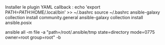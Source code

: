 Installer le plugin YAML callback :
echo 'export PATH=$PATH:$HOME/.local/bin' >> ~/.bashrc
source ~/.bashrc
ansible-galaxy collection install community.general
ansible-galaxy collection install ansible.posix

ansible all -m file -a "path=/root/.ansible/tmp state=directory mode=0775 owner=root group=root" -b

